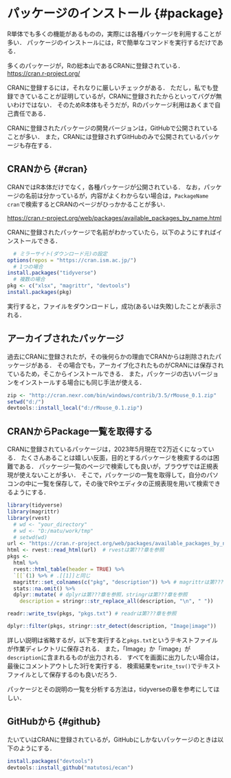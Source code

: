 <!--
**TODO：**
画像を追加する
-->

# パッケージのインストール {#package}

R単体でも多くの機能があるものの，実際には各種パッケージを利用することが多い．
パッケージのインストールには，Rで簡単なコマンドを実行するだけである．

多くのパッケージが，Rの総本山であるCRANに登録されている．
https://cran.r-project.org/

CRANに登録するには，それなりに厳しいチェックがある．
ただし，私でも登録できていることが証明しているが，CRANに登録されたからといってバグが無いわけではない．
そのためR本体もそうだが，Rのパッケージ利用はあくまで自己責任である．

CRANに登録されたパッケージの開発バージョンは，GitHubで公開されていることが多い．
また，CRANには登録されずGitHubのみで公開されているパッケージも存在する．

## CRANから {#cran}

CRANではR本体だけでなく，各種パッケージが公開されている．
なお，パッケージの名前は分かっているが，内容がよくわからない場合は，`PackageName cran`で検索するとCRANのページがひっかかることが多い．

https://cran.r-project.org/web/packages/available_packages_by_name.html

CRANに登録されたパッケージで名前がわかっていたら，以下のようにすればインストールできる．


```r
  # ミラーサイト(ダウンロード元)の設定
options(repos = "https://cran.ism.ac.jp/")
  # 1つの場合
install.packages("tidyverse")
  # 複数の場合
pkg <- c("xlsx", "magrittr", "devtools")
install.packages(pkg)
```

実行すると，ファイルをダウンロードし，成功(あるいは失敗)したことが表示される．


## アーカイブされたパッケージ

過去にCRANに登録されたが，その後何らかの理由でCRANからは削除されたパッケージがある．
その場合でも，アーカイブ化されたものがCRANには保存されているため，そこからインストールできる．
また，パッケージの古いバージョンをインストールする場合にも同じ手法が使える．


```r
zip <- "http://cran.nexr.com/bin/windows/contrib/3.5/rMouse_0.1.zip"
setwd("d:/")
devtools::install_local("d:/rMouse_0.1.zip")
```


## CRANからPackage一覧を取得する

CRANに登録されているパッケージは，2023年5月現在で2万近くになっている．
たくさんあることは嬉しい反面，目的とするパッケージを検索するのは困難である．
パッケージ一覧のページで検索しても良いが，ブラウザでは正規表現が使えないことが多い．
そこで，パッケージの一覧を取得して，自分のパソコンの中に一覧を保存して，その後でRやエディタの正規表現を用いて検索できるようにする．


```r
library(tidyverse)
library(magrittr)
library(rvest)
  # wd <- "your_directory"
  # wd <- "D:/matu/work/tmp"
  # setwd(wd)
url <- "https://cran.r-project.org/web/packages/available_packages_by_name.html"
html <- rvest::read_html(url)  # rvestは第???章を参照
pkgs <-
  html %>%
  rvest::html_table(header = TRUE) %>%
  `[[`(1) %>% # .[[1]]と同じ
  magrittr::set_colnames(c("pkg", "description")) %>% # magrittrは第???章を参照
  stats::na.omit() %>%
  dplyr::mutate( # dplyrは第???章を参照，stringrは第???章を参照
    description = stringr::str_replace_all(description, "\n", " "))

readr::write_tsv(pkgs, "pkgs.txt") # readrは第???章を参照

dplyr::filter(pkgs, stringr::str_detect(description, "Image|image"))
```

詳しい説明は省略するが，以下を実行すると`pkgs.txt`というテキストファイルが作業ディレクトリに保存される．
また，「Image」か「image」が`description`に含まれるものが出力される．
すべてを画面に出力したい場合は，最後にコメントアウトした3行を実行する．
検索結果を`write_tsv()`でテキストファイルとして保存するのも良いだろう．

パッケージとその説明の一覧を分析する方法は，tidyverseの章を参考にしてほしい．

## GitHubから {#github}

たいていはCRANに登録されているが，GitHubにしかないパッケージのときは以下のようにする．


```r
install.packages("devtools")
devtools::install_github("matutosi/ecan")
```
